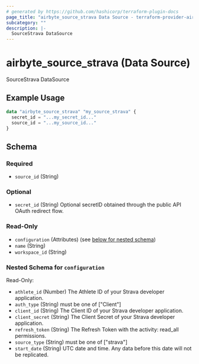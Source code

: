 ```yaml
---
# generated by https://github.com/hashicorp/terraform-plugin-docs
page_title: "airbyte_source_strava Data Source - terraform-provider-airbyte"
subcategory: ""
description: |-
  SourceStrava DataSource
---
```


# airbyte_source_strava (Data Source)

SourceStrava DataSource

## Example Usage

```terraform
data "airbyte_source_strava" "my_source_strava" {
  secret_id = "...my_secret_id..."
  source_id = "...my_source_id..."
}
```

<!-- schema generated by tfplugindocs -->
## Schema

### Required

- `source_id` (String)

### Optional

- `secret_id` (String) Optional secretID obtained through the public API OAuth redirect flow.

### Read-Only

- `configuration` (Attributes) (see [below for nested schema](#nestedatt--configuration))
- `name` (String)
- `workspace_id` (String)

<a id="nestedatt--configuration"></a>
### Nested Schema for `configuration`

Read-Only:

- `athlete_id` (Number) The Athlete ID of your Strava developer application.
- `auth_type` (String) must be one of ["Client"]
- `client_id` (String) The Client ID of your Strava developer application.
- `client_secret` (String) The Client Secret of your Strava developer application.
- `refresh_token` (String) The Refresh Token with the activity: read_all permissions.
- `source_type` (String) must be one of ["strava"]
- `start_date` (String) UTC date and time. Any data before this date will not be replicated.


